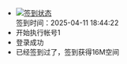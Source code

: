 - [![签到状态](https://github.com/womade/Cloud189-Actions/actions/workflows/main.yml/badge.svg?branch=main)](https://github.com/womade/Cloud189-Actions/actions/workflows/main.yml) <br> 签到时间：2025-04-11 18:44:22
- 开始执行帐号1
- 登录成功
- 已经签到过了，签到获得16M空间
